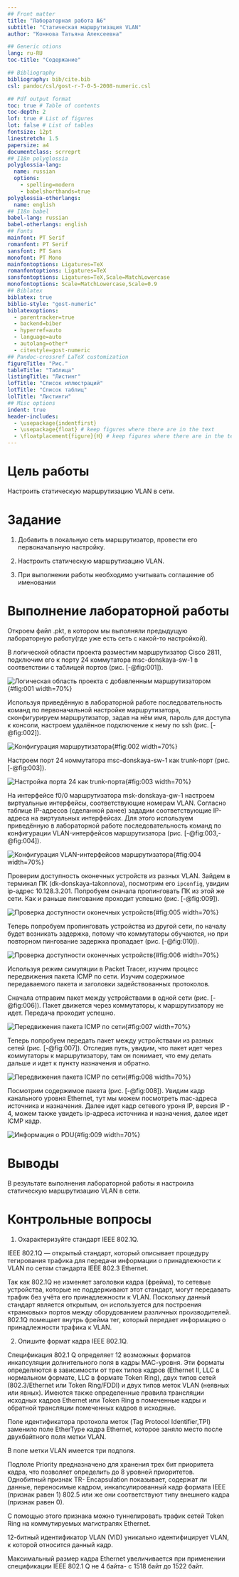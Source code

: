 ```yaml
---
## Front matter
title: "Лабораторная работа №6"
subtitle: "Статическая маршрутизация VLAN"
author: "Коннова Татьяна Алексеевна"

## Generic otions
lang: ru-RU
toc-title: "Содержание"

## Bibliography
bibliography: bib/cite.bib
csl: pandoc/csl/gost-r-7-0-5-2008-numeric.csl

## Pdf output format
toc: true # Table of contents
toc-depth: 2
lof: true # List of figures
lot: false # List of tables
fontsize: 12pt
linestretch: 1.5
papersize: a4
documentclass: scrreprt
## I18n polyglossia
polyglossia-lang:
  name: russian
  options:
	- spelling=modern
	- babelshorthands=true
polyglossia-otherlangs:
  name: english
## I18n babel
babel-lang: russian
babel-otherlangs: english
## Fonts
mainfont: PT Serif
romanfont: PT Serif
sansfont: PT Sans
monofont: PT Mono
mainfontoptions: Ligatures=TeX
romanfontoptions: Ligatures=TeX
sansfontoptions: Ligatures=TeX,Scale=MatchLowercase
monofontoptions: Scale=MatchLowercase,Scale=0.9
## Biblatex
biblatex: true
biblio-style: "gost-numeric"
biblatexoptions:
  - parentracker=true
  - backend=biber
  - hyperref=auto
  - language=auto
  - autolang=other*
  - citestyle=gost-numeric
## Pandoc-crossref LaTeX customization
figureTitle: "Рис."
tableTitle: "Таблица"
listingTitle: "Листинг"
lofTitle: "Список иллюстраций"
lotTitle: "Список таблиц"
lolTitle: "Листинги"
## Misc options
indent: true
header-includes:
  - \usepackage{indentfirst}
  - \usepackage{float} # keep figures where there are in the text
  - \floatplacement{figure}{H} # keep figures where there are in the text
---
```


# Цель работы

Настроить статическую маршрутизацию VLAN в сети.

# Задание

1. Добавить в локальную сеть маршрутизатор, провести его первоначальную настройку.

2. Настроить статическую маршрутизацию VLAN. 

3. При выполнении работы необходимо учитывать соглашение об именовании

# Выполнение лабораторной работы

Откроем файл .pkt, в котором мы выполняли предыдущую лабораторную работу(где уже есть сеть с какой-то настройкой).

В логической области проекта разместим маршрутизатор Cisco 2811, подключим его к порту 24 коммутатора msс-donskaya-sw-1 в соответствии с таблицей портов (рис. [-@fig:001]).

![Логическая область проекта с добавленным маршрутизатором](image/1.png){#fig:001 width=70%}

Используя приведённую в лабораторной работе последовательность команд по первоначальной настройке маршрутизатора, сконфигурируем маршрутизатор, задав на
нём имя, пароль для доступа к консоли, настроем удалённое подключение к нему по ssh (рис. [-@fig:002]).

![Конфигурация маршрутизатора](image/2.png){#fig:002 width=70%}

Настроем порт 24 коммутатора msс-donskaya-sw-1 как trunk-порт (рис. [-@fig:003]).

![Настройка порта 24 как trunk-порта](image/3.png){#fig:003 width=70%}

На интерфейсе f0/0 маршрутизатора msk-donskaya-gw-1 настроем виртуальные интерфейсы, соответствующие номерам VLAN. Согласно таблице IP-адресов (сделанной ранее) зададим соответствующие IP-адреса на виртуальных интерфейсах. Для этого используем приведённую в лабораторной работе
последовательность команд по конфигурации VLAN-интерфейсов маршрутизатора (рис. [-@fig:003,-@fig:004]).

![Конфигурация VLAN-интерфейсов маршрутизатора](image/4.png){#fig:004 width=70%}

Проверим доступность оконечных устройств из разных VLAN. Зайдем в терминал ПК (dk-donskaya-takonnova), посмотрим его `ipconfig`, увидим ip-адрес 10.128.3.201. Попробуем сначала пропинговать ПК из этой же сети. Как и раньше пингование проходит успешно (рис. [-@fig:009]).

![Проверка доступности оконечных устройств](image/5.png){#fig:005 width=70%}

Теперь попробуем пропинговать устройства из другой сети, по началу будет возникать задержка, потому что коммутаторы обучаются, но при повторном пингование задержка пропадает (рис. [-@fig:010]).

![Проверка доступности оконечных устройств](image/6.png){#fig:006 width=70%}

Используя режим симуляции в Packet Tracer, изучим процесс передвижения пакета ICMP по сети. Изучим содержимое передаваемого пакета и заголовки задействованных протоколов.

Сначала отправим пакет между устройствами в одной сети (рис. [-@fig:006]). Пакет движется через коммутаторы, к маршрутизатору не идет. Передача проходит успешно.

![Передвижения пакета ICMP по сети](image/7.png){#fig:007 width=70%}

Теперь попробуем передать пакет между устройствами из разных сетей (рис. [-@fig:007]). Отследив путь, увидим, что пакет идет через коммутаторы к маршрутизатору, там он понимает, что ему делать дальше и идет к пункту назначения и обратно.

![Передвижения пакета ICMP по сети](image/8.png){#fig:008 width=70%}

Посмотрим содержимое пакета (рис. [-@fig:008]). Увидим кадр канального уровня Ethernet, тут мы можем посмотреть mac-адреса источника и назначения. Далее идет кадр сетевого уроня IP, версия IP - 4, можем также увидеть ip-адреса источника и назначения, далее идет ICMP кадр.

![Информация о PDU](image/9.png){#fig:009 width=70%}

# Выводы

В результате выполнения лабораторной работы я настроила статическую маршрутизацию VLAN в сети.

# Контрольные вопросы

1. Охарактеризуйте стандарт IEEE 802.1Q.

IEEE 802.1Q — открытый стандарт, который описывает процедуру тегирования трафика для передачи информации о принадлежности к VLAN по сетям стандарта IEEE 802.3 Ethernet.

Так как 802.1Q не изменяет заголовки кадра (фрейма), то сетевые устройства, которые не поддерживают этот стандарт, могут передавать трафик без учёта его принадлежности к VLAN. Поскольку данный стандарт является открытым, он используется для построения «транковых» портов между оборудованием различных производителей.
802.1Q помещает внутрь фрейма тег, который передает информацию о принадлежности трафика к VLAN.

2. Опишите формат кадра IEEE 802.1Q.

Спецификация 802.1 Q определяет 12 возможных форматов инкапсуляции долнительного поля в кадры МАС-уровня. Эти форматы определяются в зависимости от трех типов кадров (Ethernet II, LLC в нормальном формате, LLC в формате Token Ring), двух типов сетей (802.3/Ethernet или Token Ring/FDDI) и двух типов меток VLAN (неявных или явных). Имеются также определенные правила трансляции исходных кадров Ethernet или Token Ring в помеченные кадры и обратной трансляции помеченных кадров в исходные.

Поле идентификатора протокола меток (Tag Protocol Identifier,TPI) заменило поле EtherType кадра Ethernet, которое заняло место после двухбайтного поля метки VLAN.

В поле метки VLAN имеется три подполя.

Подполе Priority предназначено для хранения трех бит приоритета кадра, что позволяет определить до 8 уровней приоритетов. Однобитный признак TR- Encapsulation показывает, содержат ли данные, переносимые кадром, инкапсулированный кадр формата IEEE (признак равен 1) 802.5 или же они соответствуют типу внешнего кадра (признак равен 0).

С помощью этого признака можно туннелировать трафик сетей Token Ring на коммутируемых магистралях Ethernet.

12-битный идентификатор VLAN (VID) уникально идентифицирует VLAN, к которой относится данный кадр.

Максимальный размер кадра Ethernet увеличивается при применении спецификации IEEE 802.1 Q не 4 байта- с 1518 байт до 1522 байт.